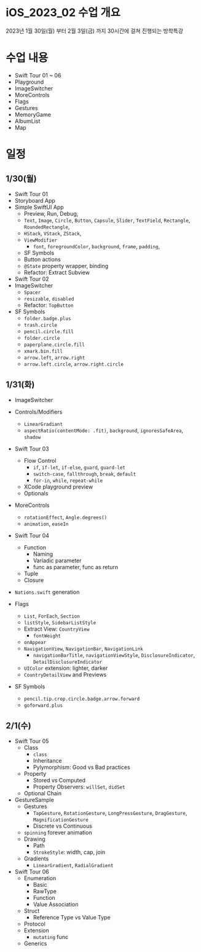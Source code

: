 # iOS_2023_02 수업 개요
2023년 1월 30일(월) 부터 2월 3일(금) 까지 30시간에 걸쳐 진행되는 방학특강

# 수업 내용
* Swift Tour 01 ~ 06
* Playground
* ImageSwitcher
* MoreControls
* Flags
* Gestures
* MemoryGame
* AlbumList
* Map

# 일정

## 1/30(월)
* Swift Tour 01
* Storyboard App
* Simple SwiftUI App
  * Preview, Run, Debug,
  * `Text`, `Image`, `Circle`, `Button`, `Capsule`, `Slider`, `TextField`, `Rectangle`, `RoundedRectangle`, 
  * `HStack`, `VStack`, `ZStack`,
  * `ViewModifier`
    * `font`, `foregroundColor`, `background`, `frame`, `padding`, 
  * SF Symbols
  * Button actions
  * `@State` property wrapper, binding
  * Refactor: Extract Subview
* Swift Tour 02
* ImageSwitcher
  * `Spacer`
  * `resizable`, `disabled`
  * Refactor: `TopButton`
* SF Symbols
  * `folder.badge.plus`
  * `trash.circle`
  * `pencil.circle.fill`
  * `folder.circle`
  * `paperplane.circle.fill`
  * `xmark.bin.fill`
  * `arrow.left`, `arrow.right`
  * `arrow.left.circle`, `arrow.right.circle`

## 1/31(화)
* ImageSwitcher
* Controls/Modifiers
  * `LinearGradiant`
  * `aspectRatio(contentMode: .fit)`, `background`, `ignoresSafeArea`, `shadow`

* Swift Tour 03
  * Flow Control
    * `if`, `if-let`, `if-else`, `guard`, `guard-let`
    * `switch-case`, `fallthrough`, `break`, `default`
    * `for-in`, `while`, `repeat-while`
  * XCode playground preview
  * Optionals
* MoreControls
  * `rotationEffect`, `Angle.degrees()`
  * `animation`, `easeIn`
* Swift Tour 04
  * Function
    * Naming
    * Variadic parameter
    * func as parameter, func as return
  * Tuple
  * Closure
* `Nations.swift` generation
* Flags
  * `List`, `ForEach`, `Section`
  * `listStyle`, `SidebarListStyle`
  * Extract View: `CountryView` 
    * `fontWeight`
  * `onAppear`
  * `NavigationView`, `NavigationBar`, `NavigationLink`
    * `navigationBarTitle`, `navigationViewStyle`, `DisclosureIndicator`, `DetailDisclusureIndicator`
  * `UIColor` extension: lighter, darker
  * `CountryDetailView` and Previews
* SF Symbols
  * `pencil.tip.crop.circle.badge.arrow.forward`
  * `goforward.plus`

## 2/1(수)
* Swift Tour 05
  * Class
    * `class`
    * Inheritance
    * Pylymorphism: Good vs Bad practices
  * Property
    * Stored vs Computed
    * Property Observers: `willSet`, `didSet`
  * Optional Chain
* GestureSample
  * Gestures
    * `TapGesture`, `RotationGesture`, `LongPressGesture`, `DragGesture`, `MagnificationGesture`
    * Discrete vs Continuous
  * `spinning` forever animation
  * Drawing
    * Path
    * `StrokeStyle`: width, cap, join
  * Gradients
    * `LinearGradient`, `RadialGradient`
* Swift Tour 06
  * Enumeration
    * Basic
    * RawType
    * Function
    * Value Association
  * Struct
    * Reference Type vs Value Type
  * Protocol
  * Extension
    * `mutating` func
  * Generics
